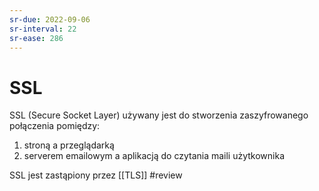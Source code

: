 ```yaml
---
sr-due: 2022-09-06
sr-interval: 22
sr-ease: 286
---
```


# SSL
SSL (Secure Socket Layer) używany jest do stworzenia zaszyfrowanego połączenia pomiędzy: 
1. stroną a przeglądarką
2. serverem emailowym a aplikacją do czytania maili użytkownika

SSL jest zastąpiony przez [[TLS]]
#review